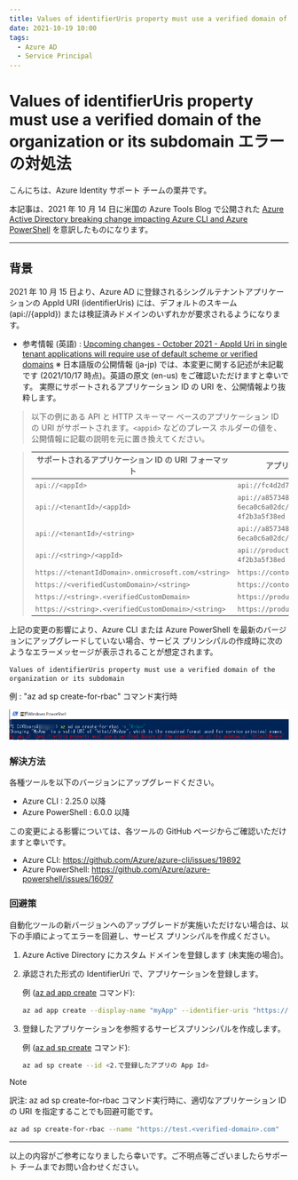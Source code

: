 ```yaml
---
title: Values of identifierUris property must use a verified domain of the organization or its subdomain エラーの対処法
date: 2021-10-19 10:00
tags:
  - Azure AD
  - Service Principal
---
```


# Values of identifierUris property must use a verified domain of the organization or its subdomain エラーの対処法

こんにちは、Azure Identity サポート チームの栗井です。

本記事は、2021 年 10 月 14 日に米国の Azure Tools Blog で公開された [Azure Active Directory breaking change impacting Azure CLI and Azure PowerShell](https://techcommunity.microsoft.com/t5/azure-tools/azure-active-directory-breaking-change-impacting-azure-cli-and/ba-p/2848388) を意訳したものになります。

---

## 背景

2021 年 10 月 15 日より、Azure AD に登録されるシングルテナントアプリケーションの AppId URI (identifierUris) には、デフォルトのスキーム (api://{appId}) または検証済みドメインのいずれかが要求されるようになります。

- 参考情報 (英語) : [Upcoming changes - October 2021 - AppId Uri in single tenant applications will require use of default scheme or verified domains](https://docs.microsoft.com/en-us/azure/active-directory/develop/reference-breaking-changes#appid-uri-in-single-tenant-applications-will-require-use-of-default-scheme-or-verified-domains)
  ※ 日本語版の公開情報 (ja-jp) では、本変更に関する記述が未記載です (2021/10/17 時点)。英語の原文 (en-us) をご確認いただけますと幸いです。
実際にサポートされるアプリケーション ID の URI を、公開情報より抜粋します。

> 以下の例にある API と HTTP スキーマー ベースのアプリケーション ID の URI がサポートされます。`<appid>` などのプレース ホルダーの値を、公開情報に記載の説明を元に置き換えてください。

> サポートされるアプリケーション ID の URI フォーマット | アプリケーション ID の URI の例
> -- | --
> `api://<appId>` | `api://fc4d2d73-d05a-4a9b-85a8-4f2b3a5f38ed`
> `api://<tenantId>/<appId>` | `api://a8573488-ff46-450a-b09a-6eca0c6a02dc/fc4d2d73-d05a-4a9b-85a8-4f2b3a5f38ed`
> `api://<tenantId>/<string>` | `api://a8573488-ff46-450a-b09a-6eca0c6a02dc/api`
> `api://<string>/<appId>` | `api://productapi/fc4d2d73-d05a-4a9b-85a8-4f2b3a5f38ed`
> `https://<tenantIdDomain>.onmicrosoft.com/<string>` | `https://contoso.onmicrosoft.com/productsapi`
> `https://<verifiedCustomDomain>/<string>` | `https://contoso.onmicrosoft.com/productsapi`
> `https://<string>.<verifiedCustomDomain>` | `https://product.contoso.onmicrosoft.com`
> `https://<string>.<verifiedCustomDomain>/<string>` | `https://product.onmicrosoft.com/productsapi`

上記の変更の影響により、Azure CLI または Azure PowerShell を最新のバージョンにアップグレードしていない場合、サービス プリンシパルの作成時に次のようなエラーメッセージが表示されることが想定されます。

```
Values of identifierUris property must use a verified domain of the organization or its subdomain
```

例 : "az ad sp create-for-rbac" コマンド実行時

![該当画面](./AAD-changes-impacting-AzureCLI-AzurePS/PS.png)

### 解決方法
各種ツールを以下のバージョンにアップグレードください。

- Azure CLI : 2.25.0 以降
- Azure PowerShell : 6.0.0 以降

この変更による影響については、各ツールの GitHub ページからご確認いただけますと幸いです。
- Azure CLI: https://github.com/Azure/azure-cli/issues/19892
- Azure PowerShell: https://github.com/Azure/azure-powershell/issues/16097


### 回避策
自動化ツールの新バージョンへのアップグレードが実施いただけない場合は、以下の手順によってエラーを回避し、サービス プリンシパルを作成ください。

1. Azure Active Directory にカスタム ドメインを登録します (未実施の場合)。
2. 承認された形式の IdentifierUri で、アプリケーションを登録します。

    例 ([az ad app create](https://docs.microsoft.com/ja-jp/cli/azure/ad/app?view=azure-cli-latest#az_ad_app_create) コマンド):
    ```sh
    az ad app create --display-name "myApp" --identifier-uris "https://test.contoso.com"
    ```

3. 登録したアプリケーションを参照するサービスプリンシパルを作成します。

    例 ([az ad sp create](https://docs.microsoft.com/ja-jp/cli/azure/ad/sp?view=azure-cli-latest#az_ad_sp_create) コマンド):
    ```sh
    az ad sp create --id <2.で登録したアプリの App Id>
    ```

> [!NOTE]
> 訳注: az ad sp create-for-rbac コマンド実行時に、適切なアプリケーション ID の URI を指定することでも回避可能です。
> ```sh
> az ad sp create-for-rbac --name "https://test.<verified-domain>.com"
> ```
---

以上の内容がご参考になりましたら幸いです。ご不明点等ございましたらサポート チームまでお問い合わせください。
